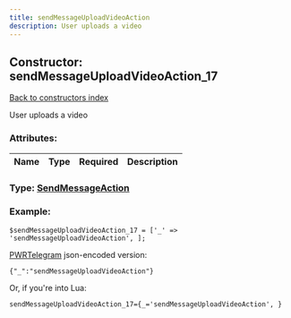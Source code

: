 ```yaml
---
title: sendMessageUploadVideoAction
description: User uploads a video
---
```

## Constructor: sendMessageUploadVideoAction\_17  
[Back to constructors index](index.md)



User uploads a video

### Attributes:

| Name     |    Type       | Required | Description |
|----------|:-------------:|:--------:|------------:|



### Type: [SendMessageAction](../types/SendMessageAction.md)


### Example:

```
$sendMessageUploadVideoAction_17 = ['_' => 'sendMessageUploadVideoAction', ];
```  

[PWRTelegram](https://pwrtelegram.xyz) json-encoded version:

```
{"_":"sendMessageUploadVideoAction"}
```


Or, if you're into Lua:  


```
sendMessageUploadVideoAction_17={_='sendMessageUploadVideoAction', }

```


